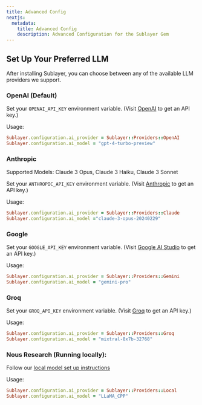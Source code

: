 ```yaml
---
title: Advanced Config
nextjs:
  metadata:
    title: Advanced Config
    description: Advanced Configuration for the Sublayer Gem
---
```


## Set Up Your Preferred LLM

After installing Sublayer, you can choose between any of the available LLM
providers we support.

### OpenAI (Default)

Set your `OPENAI_API_KEY` environment variable. (Visit [OpenAI](https://openai.com/product) to get an API key.)

Usage:

```ruby
Sublayer.configuration.ai_provider = Sublayer::Providers::OpenAI
Sublayer.configuration.ai_model = "gpt-4-turbo-preview"
```

### Anthropic

Supported Models: Claude 3 Opus, Claude 3 Haiku, Claude 3 Sonnet

Set your `ANTHROPIC_API_KEY` environment variable. (Visit [Anthropic](https://anthropic.com/) to get an API key.)

Usage:

```ruby
Sublayer.configuration.ai_provider = Sublayer::Providers::Claude
Sublayer.configuration.ai_model ="claude-3-opus-20240229"
```

### Google

Set your `GOOGLE_API_KEY` environment variable. (Visit [Google AI Studio](https://ai.google.dev/) to get an API key.)

Usage:

```ruby
Sublayer.configuration.ai_provider = Sublayer::Providers::Gemini
Sublayer.configuration.ai_model = "gemini-pro"
```

### Groq

Set your `GROQ_API_KEY` environment variable. (Visit [Groq](https://console.groq.com/) to get an API key.)

Usage:

```ruby
Sublayer.configuration.ai_provider = Sublayer::Providers::Groq
Sublayer.configuration.ai_model = "mixtral-8x7b-32768"
```

### Nous Research (Running locally):

Follow our [local model set up instructions](/docs/guides/running-local-models)

Usage:

```ruby
Sublayer.configuration.ai_provider = Sublayer::Providers::Local
Sublayer.configuration.ai_model = "LLaMA_CPP"
```
